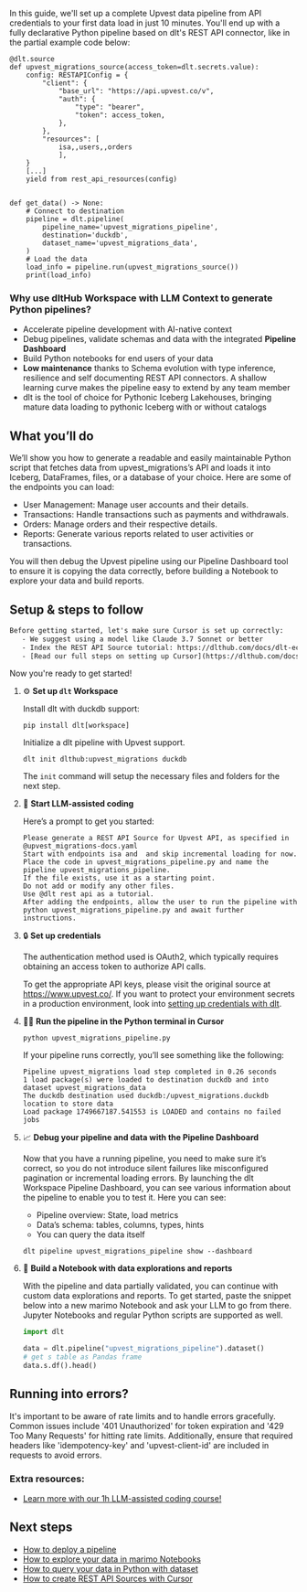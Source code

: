 In this guide, we'll set up a complete Upvest data pipeline from API credentials to your first data load in just 10 minutes. You'll end up with a fully declarative Python pipeline based on dlt's REST API connector, like in the partial example code below:

```python-outcome
@dlt.source
def upvest_migrations_source(access_token=dlt.secrets.value):
    config: RESTAPIConfig = {
        "client": {
            "base_url": "https://api.upvest.co/v",
            "auth": {
                "type": "bearer",
                "token": access_token,
            },
        },
        "resources": [
            isa,,users,,orders
            ],
    }
    [...]
    yield from rest_api_resources(config)


def get_data() -> None:
    # Connect to destination
    pipeline = dlt.pipeline(
        pipeline_name='upvest_migrations_pipeline',
        destination='duckdb',
        dataset_name='upvest_migrations_data', 
    )
    # Load the data
    load_info = pipeline.run(upvest_migrations_source())
    print(load_info) 
```

### Why use dltHub Workspace with LLM Context to generate Python pipelines?

- Accelerate pipeline development with AI-native context
- Debug pipelines, validate schemas and data with the integrated **Pipeline Dashboard**
- Build Python notebooks for end users of your data
- **Low maintenance** thanks to Schema evolution with type inference, resilience and self documenting REST API connectors. A shallow learning curve makes the pipeline easy to extend by any team member
- dlt is the tool of choice for Pythonic Iceberg Lakehouses, bringing mature data loading to pythonic Iceberg with or without catalogs

## What you’ll do

We’ll show you how to generate a readable and easily maintainable Python script that fetches data from upvest_migrations’s API and loads it into Iceberg, DataFrames, files, or a database of your choice. Here are some of the endpoints you can load:

- User Management: Manage user accounts and their details.
- Transactions: Handle transactions such as payments and withdrawals.
- Orders: Manage orders and their respective details.
- Reports: Generate various reports related to user activities or transactions.

You will then debug the Upvest pipeline using our Pipeline Dashboard tool to ensure it is copying the data correctly, before building a Notebook to explore your data and build reports.

## Setup & steps to follow

```default
Before getting started, let's make sure Cursor is set up correctly:
   - We suggest using a model like Claude 3.7 Sonnet or better
   - Index the REST API Source tutorial: https://dlthub.com/docs/dlt-ecosystem/verified-sources/rest_api/ and add it to context as **@dlt rest api**
   - [Read our full steps on setting up Cursor](https://dlthub.com/docs/dlt-ecosystem/llm-tooling/cursor-restapi#23-configuring-cursor-with-documentation)
```

Now you're ready to get started!

1. ⚙️ **Set up `dlt` Workspace**
    
    Install dlt with duckdb support:
    ```shell
    pip install dlt[workspace]
    ```

    Initialize a dlt pipeline with Upvest support.
    ```shell
    dlt init dlthub:upvest_migrations duckdb
    ```

    The `init` command will setup the necessary files and folders for the next step.
    
2. 🤠 **Start LLM-assisted coding**
    
    Here’s a prompt to get you started:
    
    ```prompt
    Please generate a REST API Source for Upvest API, as specified in @upvest_migrations-docs.yaml 
    Start with endpoints isa and  and skip incremental loading for now. 
    Place the code in upvest_migrations_pipeline.py and name the pipeline upvest_migrations_pipeline. 
    If the file exists, use it as a starting point. 
    Do not add or modify any other files. 
    Use @dlt rest api as a tutorial. 
    After adding the endpoints, allow the user to run the pipeline with python upvest_migrations_pipeline.py and await further instructions.
    ```

    
3. 🔒 **Set up credentials** 
    
    The authentication method used is OAuth2, which typically requires obtaining an access token to authorize API calls.
    
    To get the appropriate API keys, please visit the original source at https://www.upvest.co/.
    If you want to protect your environment secrets in a production environment, look into [setting up credentials with dlt](https://dlthub.com/docs/walkthroughs/add_credentials).
    
4. 🏃‍♀️ **Run the pipeline in the Python terminal in Cursor**
    
    ```shell
    python upvest_migrations_pipeline.py
    ```
    
    If your pipeline runs correctly, you’ll see something like the following:
    
    ```shell
    Pipeline upvest_migrations load step completed in 0.26 seconds
    1 load package(s) were loaded to destination duckdb and into dataset upvest_migrations_data
    The duckdb destination used duckdb:/upvest_migrations.duckdb location to store data
    Load package 1749667187.541553 is LOADED and contains no failed jobs
    ```
    
5. 📈 **Debug your pipeline and data with the Pipeline Dashboard**

    Now that you have a running pipeline, you need to make sure it’s correct, so you do not introduce silent failures like misconfigured pagination or incremental loading errors. By launching the dlt Workspace Pipeline Dashboard, you can see various information about the pipeline to enable you to test it. Here you can see:
    - Pipeline overview: State, load metrics
    - Data’s schema: tables, columns, types, hints
    - You can query the data itself
    
    ```shell
    dlt pipeline upvest_migrations_pipeline show --dashboard
    ```
    
6. 🐍 **Build a Notebook with data explorations and reports**

    With the pipeline and data partially validated, you can continue with custom data explorations and reports. To get started, paste the snippet below into a new marimo Notebook and ask your LLM to go from there. Jupyter Notebooks and regular Python scripts are supported as well.

    
    ```python
    import dlt

   data = dlt.pipeline("upvest_migrations_pipeline").dataset()
   # get s table as Pandas frame
   data.s.df().head()
    ```

## Running into errors?

It's important to be aware of rate limits and to handle errors gracefully. Common issues include '401 Unauthorized' for token expiration and '429 Too Many Requests' for hitting rate limits. Additionally, ensure that required headers like 'idempotency-key' and 'upvest-client-id' are included in requests to avoid errors.

### Extra resources:

- [Learn more with our 1h LLM-assisted coding course!](https://www.youtube.com/watch?v=GGid70rnJuM)

## Next steps

- [How to deploy a pipeline](https://dlthub.com/docs/walkthroughs/deploy-a-pipeline)
- [How to explore your data in marimo Notebooks](https://dlthub.com/docs/general-usage/dataset-access/marimo)
- [How to query your data in Python with dataset](https://dlthub.com/docs/general-usage/dataset-access/dataset)
- [How to create REST API Sources with Cursor](https://dlthub.com/docs/dlt-ecosystem/llm-tooling/cursor-restapi)